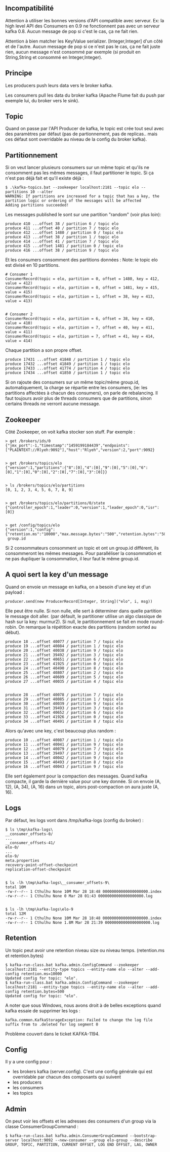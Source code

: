 
## Incompatibilité

Attention à utiliser les bonnes versions d'API compatible avec serveur. Ex: la high level API des Consumers en 0.9 ne fonctionnent pas avec un serveur kafka 0.8.
Aucun message de pop si c'est le cas, ça ne fait rien.

Attention à bien matcher les Key/Value serializer.
[Integer,Integer] d'un côté et de l'autre.
Aucun message de pop si ce n'est pas le cas, ça ne fait juste rien, aucun message n'est consommé par exemple (si produit en String,String et consommé en Integer,Integer).

## Principe

Les producers push leurs data vers le broker kafka.

Les consumers pull les data du broker kafka (Apache Flume fait du push par exemple lui, du broker vers le sink). 

## Topic

Quand on passe par l'API Producer de kafka, le topic est crée tout seul avec des paramètres par défaut (pas de partionnement, pas de replicas.. mais ces défaut sont overridable au niveau de la config du broker kafka). 

## Partitionnement

Si on veut lancer plusieurs consumers sur un même topic et qu'ils ne consomment pas les mêmes messages, il faut partitioner le topic. Si ça n'est pas déjà fait et qu'il existe déjà : 
    
    
    $ .\kafka-topics.bat --zookeeper localhost:2181 --topic elo --partitions 10 --alter
    WARNING: If partitions are increased for a topic that has a key, the partition logic or ordering of the messages will be affected
    Adding partitions succeeded!

Les messages published le sont sur une partition "random" (voir plus loin): 
    
    
    produce 410 ...offset 38 / partition 6 / topic elo
    produce 411 ...offset 40 / partition 7 / topic elo
    produce 412 ...offset 1480 / partition 0 / topic elo
    produce 413 ...offset 38 / partition 1 / topic elo
    produce 414 ...offset 41 / partition 7 / topic elo
    produce 415 ...offset 1481 / partition 0 / topic elo
    produce 416 ...offset 38 / partition 9 / topic elo

Et les consumers consomment des partitions données : Note: le topic elo est divisé en 10 partitions. 
    
    
    # Consumer 1
    ConsumerRecord(topic = elo, partition = 0, offset = 1480, key = 412, value = 412)
    ConsumerRecord(topic = elo, partition = 0, offset = 1481, key = 415, value = 415)
    ConsumerRecord(topic = elo, partition = 1, offset = 38, key = 413, value = 413)
    
    
    # Consumer 2
    ConsumerRecord(topic = elo, partition = 6, offset = 38, key = 410, value = 410)
    ConsumerRecord(topic = elo, partition = 7, offset = 40, key = 411, value = 411)
    ConsumerRecord(topic = elo, partition = 7, offset = 41, key = 414, value = 414)

Chaque partition a son propre offset. 
    
    
    produce 17431 ...offset 41848 / partition 1 / topic elo
    produce 17432 ...offset 41849 / partition 1 / topic elo
    produce 17433 ...offset 41774 / partition 4 / topic elo
    produce 17434 ...offset 41850 / partition 1 / topic elo

Si on rajoute des consumers sur un même topic/même group.id, automatiquement, la charge se répartie entre les consumers, (ie: les partitions affectées à chacun des consumers), on parle de rebalancing. Il faut toujours avoir plus de threads consumers que de partitions, sinon certains threads ne verront aucune message. 

## Zookeeper

Côté Zookeeper, on voit kafka stocker son stuff. Par exemple : 
    
    
    > get /brokers/ids/0
    {"jmx_port":-1,"timestamp":"1459199184439","endpoints":["PLAINTEXT://Rlyeh:9092"],"host":"Rlyeh","version":2,"port":9092}
    
    
    > get /brokers/topics/elo
    {"version":1,"partitions":{"8":[0],"4":[0],"9":[0],"5":[0],"6":[0],"1":[0],"0":[0],"2":[0],"7":[0],"3":[0]}}
    
    
    > ls /brokers/topics/elo/partitions
    [0, 1, 2, 3, 4, 5, 6, 7, 8, 9]
    
    
    > get /brokers/topics/elo/partitions/0/state
    {"controller_epoch":1,"leader":0,"version":1,"leader_epoch":0,"isr":[0]}
    
    
    > get /config/topics/elo
    {"version":1,"config":{"retention.ms":"10000","max.message.bytes":"500","retention.bytes":"500"}}
     group.id

Si 2 consommateurs consomment un topic et ont un group.id différent, ils consommeront les mêmes messages. Pour paralléliser la consommation et ne pas dupliquer la consommation, il leur faut le même group.id. 

## A quoi sert la key d'un message

Quand on envoie un message en kafka, on a besoin d'une key et d'un payload : 
    
    
    producer.send(new ProducerRecord[Integer, String]("elo", i, msg))

Elle peut être nulle. Si non nulle, elle sert à déterminer dans quelle partition le message doit aller. (par défault, le partitioner utilise un algo classique de hash sur la key: murmur2). Si null, le partitionnement se fait en mode round-robin. On remarque la répétition exacte des partitions (random sorted au début). 
    
    
    produce 18 ...offset 40077 / partition 7 / topic elo
    produce 19 ...offset 40084 / partition 1 / topic elo
    produce 20 ...offset 40038 / partition 9 / topic elo
    produce 21 ...offset 39492 / partition 3 / topic elo
    produce 22 ...offset 40651 / partition 6 / topic elo
    produce 23 ...offset 41925 / partition 0 / topic elo
    produce 24 ...offset 40490 / partition 8 / topic elo
    produce 25 ...offset 40807 / partition 2 / topic elo
    produce 26 ...offset 40609 / partition 5 / topic elo
    produce 27 ...offset 40035 / partition 4 / topic elo
    
    
    produce 28 ...offset 40078 / partition 7 / topic elo
    produce 29 ...offset 40085 / partition 1 / topic elo
    produce 30 ...offset 40039 / partition 9 / topic elo
    produce 31 ...offset 39493 / partition 3 / topic elo
    produce 32 ...offset 40652 / partition 6 / topic elo
    produce 33 ...offset 41926 / partition 0 / topic elo
    produce 34 ...offset 40491 / partition 8 / topic elo

Alors qu'avec une key, c'est beaucoup plus random : 
    
    
    produce 10 ...offset 40087 / partition 1 / topic elo
    produce 11 ...offset 40041 / partition 9 / topic elo
    produce 12 ...offset 40079 / partition 7 / topic elo
    produce 13 ...offset 39497 / partition 3 / topic elo
    produce 14 ...offset 40042 / partition 9 / topic elo
    produce 15 ...offset 40493 / partition 8 / topic elo
    produce 16 ...offset 40043 / partition 9 / topic elo

Elle sert également pour la compaction des messages. Quand kafka compacte, il garde la dernière value pour une key donnée. Si on envoie (A, 12), (A, 34), (A, 16) dans un topic, alors post-compaction on aura juste (A, 16). 

## Logs

Par défaut, les logs vont dans /tmp/kafka-logs (config du broker) : 
    
    
    $ ls \tmp\kafka-logs\
    __consumer_offsets-0/
    ...
    __consumer_offsets-41/
    elo-0/
    ...
    elo-9/
    meta.properties
    recovery-point-offset-checkpoint
    replication-offset-checkpoint
    
    
    $ ls -lh \tmp\kafka-logs\__consumer_offsets-9\
    total 10M
    -rw-r--r-- 1 Cthulhu None 10M Mar 28 18:48 00000000000000000000.index
    -rw-r--r-- 1 Cthulhu None 0 Mar 28 01:43 00000000000000000000.log
    
    
    $ ls -lh \tmp\kafka-logs\elo-9
    total 12M
    -rw-r--r-- 1 Cthulhu None 10M Mar 28 18:48 00000000000000000000.index
    -rw-r--r-- 1 Cthulhu None 1.8M Mar 28 21:39 00000000000000000000.log

## Retention

Un topic peut avoir une retention niveau size ou niveau temps. (retention.ms et retention.bytes) 
    
    
    $ kafka-run-class.bat kafka.admin.ConfigCommand --zookeeper localhost:2181 --entity-type topics --entity-name elo --alter --add-config retention.ms=10000
    Updated config for topic: "elo".
    $ kafka-run-class.bat kafka.admin.ConfigCommand --zookeeper localhost:2181 --entity-type topics --entity-name elo --alter --add-config retention.bytes=500
    Updated config for topic: "elo".

A noter que sous Windows, nous avons droit à de belles exceptions quand kafka essaie de supprimer les logs : 
    
    
    kafka.common.KafkaStorageException: Failed to change the log file suffix from to .deleted for log segment 0

Problème couvert dans le ticket KAFKA-1194. 

## Config

Il y a une config pour : 

  * les brokers kafka (server.config). C'est une config générale qui est overridable par chacun des composants qui suivent
  * les producers
  * les consumers
  * les topics

## Admin

On peut voir les offsets et les adresses des consumers d'un group via la classe ConsumerGroupCommand : 
    
    
    $ kafka-run-class.bat kafka.admin.ConsumerGroupCommand --bootstrap-server localhost:9092 --new-consumer --group elo-group --describe
    GROUP, TOPIC, PARTITION, CURRENT OFFSET, LOG END OFFSET, LAG, OWNER